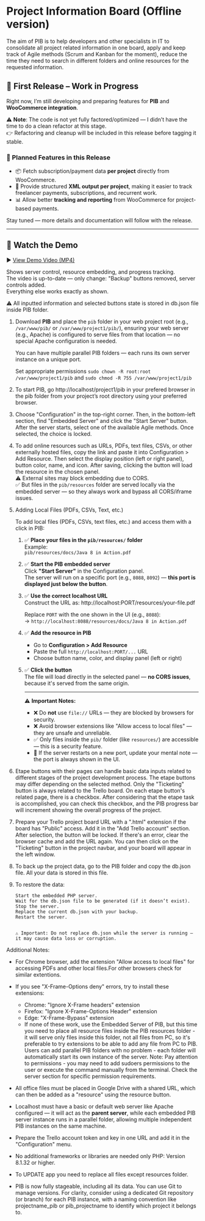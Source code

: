 # Project Information Board (Offline version)

The aim of PIB is to help developers and other specialists in IT to consolidate all project related information in one board, apply and keep track of Agile methods (Scrum and Kanban for the moment), reduce the time they need to search in different folders and online resources for the requested information.

## 🚀 First Release – Work in Progress

Right now, I’m still developing and preparing features for **PIB** and **WooCommerce integration**.

⚠️ **Note**: The code is not yet fully factored/optimized — I didn’t have the time to do a clean refactor at this stage.  
👉 Refactoring and cleanup will be included in this release before tagging it stable.

### 🔧 Planned Features in this Release

- 📦 Fetch subscription/payment data **per project** directly from WooCommerce.  
- 📄 Provide structured **XML output per project**, making it easier to track freelancer payments, subscriptions, and recurrent work.  
- 📊 Allow better **tracking and reporting** from WooCommerce for project-based payments.  

Stay tuned — more details and documentation will follow with the release.

---

## 🎥 Watch the Demo

▶️ [View Demo Video (MP4)](https://portfolio.gourgen-khachatrian.fr/img/pib.mp4)

Shows server control, resource embedding, and progress tracking.  
The video is up-to-date — only change: "Backup" buttons removed, server controls added.  
Everything else works exactly as shown.


⚠️ All inputted information and selected buttons state is stored in db.json file inside PIB folder. 

1. Download **PIB** and place the `pib` folder in your web project root (e.g., `/var/www/pib/` or `/var/www/project1/pib/`), ensuring your web server (e.g., Apache) is configured to serve files from that location — no special Apache configuration is needed.

   You can have multiple parallel PIB folders — each runs its own server instance on a unique port. 
      
   Set appropriate permissions `sudo chown -R root:root /var/www/project1/pib`  and `sudo chmod -R 755 /var/www/project1/pib`
        
2. To start PIB, go http://localhost/project1/pib in your prefered browser in the pib folder from your project’s root directory using your preferred browser.
3. Choose "Configuration" in the top-right corner. Then, in the bottom-left section, find "Embedded Server" and click the "Start Server" button. After the server starts, select one of the available Agile methods. Once selected, the choice is locked.
4. To add online resources such as URLs, PDFs, text files, CSVs, or other externally hosted files, copy the link and paste it into Configuration > Add Resource.
   Then select the display position (left or right panel), button color, name, and icon.
   After saving, clicking the button will load the resource in the chosen panel.   
   ⚠️ External sites may block embedding due to CORS.  
   ✅ But files in the `pib/resources` folder are served locally via the embedded server — so they always work and bypass all CORS/iframe issues.

5. Adding Local Files (PDFs, CSVs, Text, etc.)
   
   To add local files (PDFs, CSVs, text files, etc.) and access them with a click in PIB:
   
   1. ✅ **Place your files in the `pib/resources/` folder**  
      Example:  
      `pib/resources/docs/Java 8 in Action.pdf`
   
   2. ✅ **Start the PIB embedded server**  
      Click **"Start Server"** in the Configuration panel.  
      The server will run on a specific port (e.g., `8088`, `8092`) — **this port is displayed just below the button**.
   
   3. ✅ **Use the correct localhost URL**  
      Construct the URL as:  http://localhost:PORT/resources/your-file.pdf
      
      Replace `PORT` with the one shown in the UI (e.g., `8088`):  
      → `http://localhost:8088/resources/docs/Java 8 in Action.pdf`
      
   4. ✅ **Add the resource in PIB**  
      - Go to **Configuration > Add Resource**
      - Paste the full `http://localhost:PORT/...` URL
      - Choose button name, color, and display panel (left or right)
      
   5. ✅ **Click the button**  
      The file will load directly in the selected panel — **no CORS issues**, because it's served from the same origin.
      
      ---
      
      ⚠️ **Important Notes:**
      - ❌ Do **not** use `file://` URLs — they are blocked by browsers for security.
      - ❌ Avoid browser extensions like "Allow access to local files" — they are unsafe and unreliable.
      - ✅ Only files inside the `pib/` folder (like `resources/`) are accessible — this is a security feature.
      - 🔁 If the server restarts on a new port, update your mental note — the port is always shown in the UI.

6. Etape buttons with their pages can handle basic data inputs related to different stages of the project development process. The etape buttons may differ depending on the selected method. Only the "Ticketing" button is always related to the Trello board. On each etape button's related page, there is a checkbox. After considering that the etape task is accomplished, you can check this checkbox, and the PIB progress bar will increment showing the overall progress of the project.

7. Prepare your Trello project board URL with a ".html" extension if the board has "Public" access. Add it in the "Add Trello account" section. After selection, the button will be locked. If there's an error, clear the browser cache and add the URL again. You can then click on the "Ticketing" button in the project navbar, and your board will appear in the left window.

8. To back up the project data, go to the PIB folder and copy the db.json file. All your data is stored in this file.

9. To restore the data: 
   
       Start the embedded PHP server.
       Wait for the db.json file to be generated (if it doesn’t exist).
       Stop the server.
       Replace the current db.json with your backup.
       Restart the server.
        
   
       ⚠️ Important: Do not replace db.json while the server is running — it may cause data loss or corruption. 
        

Additional Notes:
- For Chrome browser, add the extension "Allow access to local files" for accessing PDFs and other local files.For other browsers check for similar extentions.
- If you see "X-Frame-Options deny" errors, try to install these extensions:
  - Chrome: "Ignore X-Frame headers" extension
  - Firefox: "Ignore X-Frame-Options Header" extension
  - Edge: "X-Frame-Bypass" extension  
  - If none of these work, use the Embedded Server of PIB, but this time you need to place all resource files inside the PIB resources folder - it will serve only files inside this folder, not all files from PC, so it's preferable to try extensions to be able to add any file from PC to PIB. Users can add parallel PIB folders with no problem - each folder will automatically start its own instance of the server. Note: Pay attention to permissions - you may need to add sudoers permissions to the user or execute the command manually from the terminal. Check the server section for specific permission requirements.
  
- All office files must be placed in Google Drive with a shared URL, which can then be added as a "resource" using the resource button.
- Localhost must have a basic or default web server like Apache configured — it will act as the **parent server**, while each embedded PIB server instance runs in a parallel folder, allowing multiple independent PIB instances on the same machine.
- Prepare the Trello account token and key in one URL and add it in the "Configuration" menu.
- No additional frameworks or libraries are needed only PHP: Version 8.1.32 or higher.
- To UPDATE app you need to replace all files except resources folder. 
- PIB is now fully stageable, including all its data. You can use Git to manage versions.
  For clarity, consider using a dedicated Git repository (or branch) for each PIB instance,
  with a naming convention like projectname_pib or pib_projectname to identify which project it belongs to.